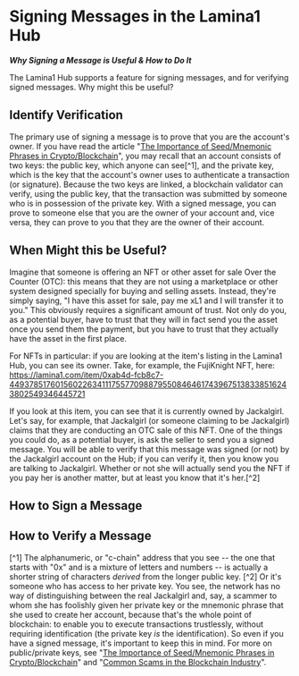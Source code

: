 # Signing Messages in the Lamina1 Hub
**_Why Signing a Message is Useful & How to Do It_**

The Lamina1 Hub supports a feature for signing messages, and for verifying signed messages.  Why might this be useful?

## Identify Verification
The primary use of signing a message is to prove that you are the account's owner.  If you have read the article "[The Importance of Seed/Mnemonic Phrases in Crypto/Blockchain](https://github.com/Jackalgirl/documentation/blob/main/seed-phrases.md)", you may recall that an account consists of two keys: the public key, which anyone can see[^1], and the private key, which is the key that the account's owner uses to authenticate a transaction (or signature).  Because the two keys are linked, a blockchain validator can verify, using the public key, that the transaction was submitted by someone who is in possession of the private key.  With a signed message, you can prove to someone else that you are the owner of your account and, vice versa, they can prove to you that they are the owner of their account.

## When Might this be Useful?
Imagine that someone is offering an NFT or other asset for sale Over the Counter (OTC): this means that they are not using a marketplace or other system designed specially for buying and selling assets.  Instead, they're simply saying, "I have this asset for sale, pay me xL1 and I will transfer it to you."  This obviously requires a significant amount of trust.  Not only do you, as a potential buyer, have to trust that they will in fact send you the asset once you send them the payment, but you have to trust that they actually have the asset in the first place.

For NFTs in particular: if you are looking at the item's listing in the Lamina1 Hub, you can see its owner.  Take, for example, the FujiKnight NFT, here: https://lamina1.com/item/0xab4d-fcb8c7-44937851760156022634111755770988795508464617439675138338516243802549346445721

If you look at this item, you can see that it is currently owned by Jackalgirl.  Let's say, for example, that Jackalgirl (or someone claiming to be Jackalgirl) claims that they are conducting an OTC sale of this NFT.  One of the things you could do, as a potential buyer, is ask the seller to send you a signed message.  You will be able to verify that this message was signed (or not) by the Jackalgirl account on the Hub; if you can verify it, then you know you are talking to Jackalgirl.  Whether or not she will actually send you the NFT if you pay her is another matter, but at least you know that it's her.[^2]

## How to Sign a Message

## How to Verify a Message

[^1] The alphanumeric, or "c-chain" address that you see -- the one that starts with "0x" and is a mixture of letters and numbers -- is actually a shorter string of characters _derived_ from the longer public key.
[^2] Or it's someone who has access to her private key.  You see, the network has no way of distinguishing between the real Jackalgirl and, say, a scammer to whom she has foolishly given her private key or the mnemonic phrase that she used to create her account, because that's the whole point of blockchain: to enable you to execute transactions trustlessly, without requiring identification (the private key _is_ the identification).  So even if you have a signed message, it's important to keep this in mind.  For more on public/private keys, see "[The Importance of Seed/Mnemonic Phrases in Crypto/Blockchain](https://github.com/Jackalgirl/documentation/blob/main/seed-phrases.md)" and "[Common Scams in the Blockchain Industry](https://github.com/Jackalgirl/documentation/blob/main/scams.md)".
